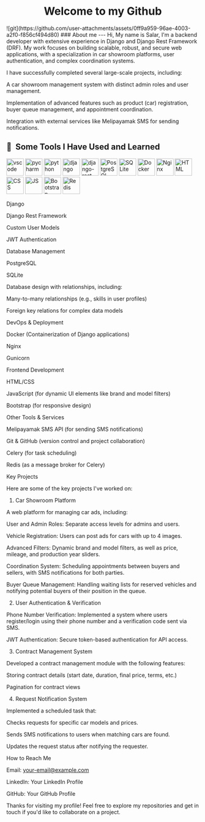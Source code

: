 <h1 align="center">Welcome to my Github</h1>
![git](https://github.com/user-attachments/assets/0ff9a959-96ae-4003-a2f0-f856cf494d80)
### About me
---
Hi, My name is Salar, I'm a backend developer with extensive experience in Django and Django Rest Framework (DRF). My work focuses on building scalable, robust, and secure web applications, with a specialization in car showroom platforms, user authentication, and complex coordination systems.

I have successfully completed several large-scale projects, including:

A car showroom management system with distinct admin roles and user management.

Implementation of advanced features such as product (car) registration, buyer queue management, and appointment coordination.

Integration with external services like Melipayamak SMS for sending notifications.

<h2> 🚀 &nbsp;Some Tools I Have Used and Learned</h2>
<p align="left">
<img src="https://cdn.jsdelivr.net/gh/devicons/devicon/icons/vscode/vscode-original.svg" alt="vscode" width="45" height="45"/>
<img src="https://github.com/user-attachments/assets/55b2007b-c81e-4840-9143-f3ae5e4f23d3" alt="pycharm" width="45" height="45"/>
<img src="https://github.com/user-attachments/assets/d9092d0a-ae0c-409b-a82f-be133eb66520" alt="python" width="45" height="45"/>
<img src="https://github.com/user-attachments/assets/07a6fe1c-1c44-4bac-bc2d-2da3d7d1e111" alt="django" width="45" height="45"/>
<img src="https://github.com/user-attachments/assets/5191ae6a-7f8c-4c09-b937-0a92da05c9d4" alt="django-rest" width="45" height="45"/>
<img src="https://github.com/user-attachments/assets/824ea1eb-820a-4522-99d6-c4fece3d9f96" alt="PostgreSQL" width="45" height="45"/>
<img src="https://github.com/user-attachments/assets/cfe75a80-faf3-4775-ae56-a64556ffde24" alt="SQLite" width="45" height="45"/>
<img src="https://github.com/user-attachments/assets/fb985b27-c55c-4bd5-ae59-577699691888" alt="Docker" width="45" height="45"/>
<img src="https://github.com/user-attachments/assets/ce31d4a0-14a2-4b85-a69a-01b0caad6ee9" alt="Nginx" width="45" height="45"/>
<img src="https://github.com/user-attachments/assets/b386d24b-622e-49c3-847f-f44eb9ecaa05" alt="HTML" width="45" height="45"/>
<img src="https://github.com/user-attachments/assets/ecf441c8-5c92-49b0-b1ec-81b409c4732a" alt="CSS" width="45" height="45"/>
<img src="https://github.com/user-attachments/assets/a890da97-020e-4a53-982d-24304243239b" alt="JS" width="45" height="45"/>
<img src="https://github.com/user-attachments/assets/01b5a7e5-2f6d-477a-988a-f4df54c61c48" alt="Bootstrap" width="45" height="45"/>
<img src="https://github.com/user-attachments/assets/732d94d4-0096-42ae-b7b0-2b986656db47" alt="Redis" width="45" height="45"/>
</p>

Django

Django Rest Framework

Custom User Models

JWT Authentication

Database Management

PostgreSQL

SQLite

Database design with relationships, including:

Many-to-many relationships (e.g., skills in user profiles)

Foreign key relations for complex data models

DevOps & Deployment

Docker (Containerization of Django applications)

Nginx

Gunicorn

Frontend Development

HTML/CSS

JavaScript (for dynamic UI elements like brand and model filters)

Bootstrap (for responsive design)

Other Tools & Services

Melipayamak SMS API (for sending SMS notifications)

Git & GitHub (version control and project collaboration)

Celery (for task scheduling)

Redis (as a message broker for Celery)

Key Projects

Here are some of the key projects I've worked on:

1. Car Showroom Platform

A web platform for managing car ads, including:

User and Admin Roles: Separate access levels for admins and users.

Vehicle Registration: Users can post ads for cars with up to 4 images.

Advanced Filters: Dynamic brand and model filters, as well as price, mileage, and production year sliders.

Coordination System: Scheduling appointments between buyers and sellers, with SMS notifications for both parties.

Buyer Queue Management: Handling waiting lists for reserved vehicles and notifying potential buyers of their position in the queue.

2. User Authentication & Verification

Phone Number Verification: Implemented a system where users register/login using their phone number and a verification code sent via SMS.

JWT Authentication: Secure token-based authentication for API access.

3. Contract Management System

Developed a contract management module with the following features:

Storing contract details (start date, duration, final price, terms, etc.)

Pagination for contract views

4. Request Notification System

Implemented a scheduled task that:

Checks requests for specific car models and prices.

Sends SMS notifications to users when matching cars are found.

Updates the request status after notifying the requester.

How to Reach Me

Email: your-email@example.com

LinkedIn: Your LinkedIn Profile

GitHub: Your GitHub Profile

Thanks for visiting my profile! Feel free to explore my repositories and get in touch if you'd like to collaborate on a project.

